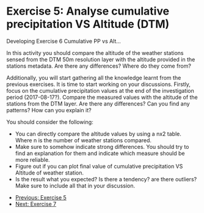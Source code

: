 # Exercise 5: Analyse cumulative precipitation VS Altitude (DTM)
Developing Exercise 6 Cumulative PP vs Alt...

In this activity you should compare the altitude of the weather stations sensed from the DTM 50m 
resolution layer with the altitude provided in the stations metadata. Are there any differences? 
Where do they come from? 

Additionally, you will start gathering all the knowledge learnt from the previous exercises.
It is time to start working on your discussions. Firstly, focus on the cumulative precipitation
values at the end of the investigation period (2017-08-17?). Compare the measured values with
the altitude of the stations from the DTM layer. Are there any differences? Can you find any patterns?
How can you explain it?

You should consider the following:
- You can directly compare the altitude values by using a nx2 table. Where n is the number of 
weather stations compared.
- Make sure to somehow indicate strong differences. You should try to find an explanation for them and
indicate which measure should be more reliable.
- Figure out if you can plot final value of cumulative precipitation VS Altitude of weather station.
- Is the result what you expected? Is there a tendency? are there outliers? Make sure to include
all that in your discussion.

* [Previous: Exercise 5](ex5.md)
* [Next: Exercise 7](ex7.md)